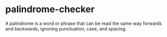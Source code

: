 # palindrome-checker
A palindrome is a word or phrase that can be read the same way forwards and backwards, ignoring punctuation, case, and spacing.
